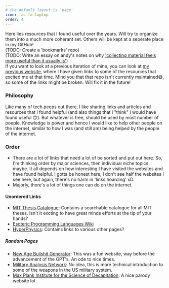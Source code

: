 ```yaml
---
# the default layout is 'page'
icon: fas fa-laptop
order: 4
---
```


Here lies resources that I found useful over the years. Will try to organize them into a much more coherant set. Others will be kept at a seperate place in my GitHub! <br>(TODO: Create a 'bookmarks' repo) <br>
(TODO: Write an essay on andy's notes on why ['collecting material feels more useful than it usually is'](https://notes.andymatuschak.org/zQm6XAB3XXrXLHzF7gahpJ2)) <br>
If you want to look at a previous iteration of mine, you can look at [my previous website](https://sanathnu.github.io/Website-For-Cool-Websites/), where I have given links to some of the resources that excited me at that time. Mind you that that repo isn't currently maintained😅, so some of the links might be broken. Will fix it in the future!

### Philosophy
Like many of tech peeps out there, I like sharing links and articles and resources that I found helpful (and also things that I "think" I would have found useful 🙃). But whatever is free, should be used by most number of poeple. Knowledge is power and hence I would like to help other people on the internet, similar to how I was (and still am) being helped by the people of the internet.

### Order
* There are a lot of links that need a lot of be sorted and put out here. So, I'm thinking order by major sciences, then individual niche topics maybe. It all depends on how interesting I have visited the websites and have found helpful. I gotta be honest here, I don't see half the websites I see here, but again, there's no harm in 'links hoarding' xD. 
* Majorly, there's a lot of things one can do on the internet. 


#### Unordered Links

* [MIT Thesis Catalogue](https://dspace.mit.edu/handle/1721.1/7582): Contains a searchable catalogue for all MIT theses. Isn't it excting to have great minds efforts at the tip of your hands?
* [Esoteric Programming Languages Wiki](https://esolangs.org/wiki/Main_Page)
* [HyperPhysics](http://hyperphysics.phy-astr.gsu.edu/hbase/hframe.html): Contains links to various other pages?

##### Random Pages
* [New Age Bullshit Generator](https://sebpearce.com/bullshit/): This was a fun website, way before the advancement of the GPT's. An ode to nice times.
* [Military Analysis Network](https://man.fas.org/index.html): No idea, this is more technical introduction to some of the weapons in the US military system.
* [Max Plank Institute for the Science of Decapitation](https://mpi-sod.github.io/about/): A nice parody website lol
